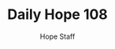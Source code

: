 ---
image: /assets/img/daily-hope-default-artwork.png
title: Daily Hope 108
number: 108
categories:
  - Daily Hope
author: Hope Staff
notes: Daily Hope 108
embed: >-
  <iframe style="border-radius:12px" src="https://open.spotify.com/embed/episode/2KaoX0Al1zKGpRFRilMWCi?utm_source=generator" width="100%" height="152" frameBorder="0" allowfullscreen="" allow="autoplay; clipboard-write; encrypted-media; fullscreen; picture-in-picture" loading="lazy"></iframe>
---
